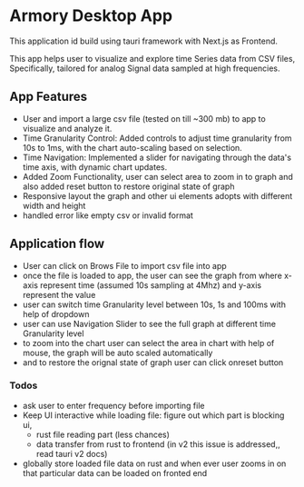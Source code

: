 # Armory Desktop App

This application id build using tauri framework with Next.js as Frontend.

This app helps user to visualize and explore time Series data from CSV
files, Specifically, tailored for analog Signal data sampled at high frequencies.

## App Features

- User and import a large csv file (tested on till ~300 mb) to app to visualize and analyze it.
- Time Granularity Control: Added controls to adjust time granularity from 10s to 1ms, with the chart auto-scaling based on selection.
- Time Navigation: Implemented a slider for navigating through the data's time axis, with dynamic chart updates.
- Added Zoom Functionality, user can select area to zoom in to graph and also added reset button to restore original state of graph
- Responsive layout the graph and other ui elements adopts with different width and height
- handled error like empty csv or invalid format

## Application flow
- User can click on Brows File to import csv file into app
- once the file is loaded to app, the user can see the graph from where x-axis represent time (assumed 10s sampling at 4Mhz) and y-axis represent the value
- user can switch time Granularity level between 10s, 1s and 100ms with help of dropdown
- user can use Navigation Slider to see the full graph at different time Granularity level
- to zoom into the chart user can select the area in chart with help of mouse, the graph will be auto scaled automatically 
- and to restore the orignal state of graph user can click onreset button  

### Todos

- ask user to enter frequency before importing file
- Keep UI interactive while loading file:
  figure out which part is blocking ui,
  - rust file reading part (less chances)
  - data transfer from rust to frontend (in v2 this issue is addressed,, read tauri v2 docs)
- globally store loaded file data on rust and when ever user zooms in on that particular data can be loaded on fronted end
